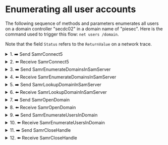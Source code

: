 # Enumerating all user accounts

The following sequence of methods and parameters enumerates all users on a domain controller "secdc02" in a domain name of "piesec". Here is the command used to trigger this flow: `net users /domain`.

Note that the field `Status` refers to the `ReturnValue` on a network trace. 

<details><summary>1. ➡️ Send SamrConnect5</summary>

Details [SamrConnect5](https://docs.microsoft.com/en-us/openspecs/windows_protocols/ms-samr/c842a897-0a42-4ca5-a607-2afd05271dae).
    
|Parameter field|Parameter value|
|--|--|
|ServerName|\\SECDC02.piesec.ca|
|DesiredAccess|0x301|
|InVersion|1|
|InRevisionInfo|[SAMPR_REVISION_INFO_V1](https://docs.microsoft.com/en-us/openspecs/windows_protocols/ms-samr/963e60b5-9233-4669-b8a8-85bf4f0806dc) structure|
    
`DesiredAccess` mask corresponds to `SpecificRights:SamServerEnumerateDomains`.
</details>

<details><summary>2. ⬅️ Receive SamrConnect5</summary>

|Parameter field|Parameter value|
|--|--|
|OutVersion|1|
|OutRevisionInfo|3|
|ServerHandle|\[implementation-specific value\] serverHandle|
|Status|0|
</details>

<details><summary>3. ➡️ Send SamrEnumerateDomainsInSamServer</summary>

Details [SamrEnumerateDomainsInSamServer](https://docs.microsoft.com/en-us/openspecs/windows_protocols/ms-samr/2142fd2d-0854-42c1-a9fb-2fe964e381ce).
    
|Parameter field|Parameter value|
|--|--|
|ServerHandle|serverHandle|
|EnumerationContext|0x0|
|PreferedMaximumLength|0x2000|
</details>

<details><summary>4. ⬅️ Receive SamrEnumerateDomainsInSamServer</summary>

|Parameter field|Parameter value|
|--|--|
|EnumerationContext|4|
|Buffer|[SAMPR_ENUMERATION_BUFFER](https://docs.microsoft.com/en-us/openspecs/windows_protocols/ms-samr/c53161a4-38e8-4a28-a33e-0d378fce03dd) structure|
|CountReturned|2|
|Status|0|
</details>

<details><summary>5. ➡️ Send SamrLookupDomainInSamServer</summary>

Details [SamrLookupDomainInSamServer](https://docs.microsoft.com/en-us/openspecs/windows_protocols/ms-samr/47492d59-e095-4398-b03e-8a062b989123).
    
|Parameter field|Parameter value|
|--|--|
|ServerHandle|serverHandle|
|Name|piesec|
</details>

<details><summary>6. ⬅️ Receive SamrLookupDomainInSamServer</summary>

|Parameter field|Parameter value|
|--|--|
|DomainId|\[implementation-specific SID\]. For example: S-1-5-21-776355648-152374955-3729610662|
|Status|0|
</details>

<details><summary>7. ➡️ Send SamrOpenDomain</summary>

Details [SamrOpenDomain](https://docs.microsoft.com/en-us/openspecs/windows_protocols/ms-samr/ba710c90-5b12-42f8-9e5a-d4aacc1329fa).
    
|Parameter field|Parameter value|
|--|--|
|ServerHandle|serverHandle|
|DesiredAccess|0x304|
|DomainId|S-1-5-21-776355648-152374955-3729610662|
    
`DesiredAccess` mask corresponds to `SpecificRights: DomainReadOther`, `SpecificRights: DomainListAccounts` and `SpecificRights: DomainLookup`.
</details>

<details><summary>8. ⬅️ Receive SamrOpenDomain</summary>

|Parameter field|Parameter value|
|--|--|
|DomainHandle|\[implementation-specific value\] domainHandle|
|Status|0|
    
The `Buffer` structure contains a sub structure `SamprEnumerationBuffer` listing the name of the domain as well as the container where the group will be created.
</details>

<details><summary>9. ➡️ Send SamrEnumerateUsersInDomain</summary>

Details [SamrEnumerateUsersInDomain](https://docs.microsoft.com/en-us/openspecs/windows_protocols/ms-samr/6bdc92c0-c692-4ffb-9de7-65858b68da75).
    
|Parameter field|Parameter value|
|--|--|
|DomainHandle|domainHandle|
|EnumerationContext|0x0|
|UserAccountControl|0x0|
|PreferedMaximumLength|0xffffffff|
    
`UserAccountControl` is a filter value to be used on the `userAccountControl` attribute.
</details>

<details><summary>10. ⬅️ Receive SamrEnumerateUsersInDomain</summary>

|Parameter field|Parameter value|
|--|--|
|EnumerationContext|0x0|
|Buffer|[PSAMPR_ENUMERATION_BUFFER](https://docs.microsoft.com/en-us/openspecs/windows_protocols/ms-samr/c53161a4-38e8-4a28-a33e-0d378fce03dd) structure|
|Status|0|

The PSAMPR_ENUMERATION_BUFFER strucutre has a property `SamprEnumerationBuffer` containing as many entries as there are results (RelativeIds and Names). 
More information about enumeration: [Common Processing for Enumeration of Users, Groups, and Aliases](https://docs.microsoft.com/en-us/openspecs/windows_protocols/ms-samr/672e23b6-16eb-45f7-a0eb-f7969d56c209)
</details>

<details><summary>11. ➡️ Send SamrCloseHandle</summary>

Details [SamrCloseHandle](https://docs.microsoft.com/en-us/openspecs/windows_protocols/ms-samr/55d134df-e257-48ad-8afa-cb2ca45cd3cc).
    
|Parameter field|Parameter value|
|--|--|
|SamHandle|samHandle|
</details>

<details><summary>12. ⬅️ Receive SamrCloseHandle</summary>

|Parameter field|Parameter value|
|--|--|
|SamHandle|{00000000-00000000-0000-0000-0000-000000000000}|
|Status|0|
</details>
